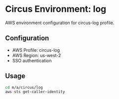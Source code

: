 # Circus Environment: log

AWS environment configuration for circus-log profile.

## Configuration

- AWS Profile: circus-log
- AWS Region: us-west-2
- SSO authentication

## Usage

```bash
cd m/a/circus/log
aws sts get-caller-identity
```
